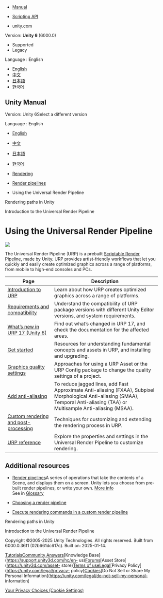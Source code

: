 [](https://docs.unity3d.com)

  * [Manual](../Manual/index.html)
  * [Scripting API](../ScriptReference/index.html)

  * [unity.com](https://unity.com/)

Version: **Unity 6** (6000.0)

  * Supported
  * Legacy

Language : English

  * [English](/Manual/universal-render-pipeline.html)
  * [中文](/cn/current/Manual/universal-render-pipeline.html)
  * [日本語](/ja/current/Manual/universal-render-pipeline.html)
  * [한국어](/kr/current/Manual/universal-render-pipeline.html)

[](https://docs.unity3d.com)

## Unity Manual

Version: Unity 6Select a different version

Language : English

  * [English](/Manual/universal-render-pipeline.html)
  * [中文](/cn/current/Manual/universal-render-pipeline.html)
  * [日本語](/ja/current/Manual/universal-render-pipeline.html)
  * [한국어](/kr/current/Manual/universal-render-pipeline.html)

  * [Rendering](rendering-and-post-processing.html)
  * [Render pipelines](render-pipelines.html)
  * Using the Universal Render Pipeline

[](rendering-paths-introduction.html)

Rendering paths in Unity

[](urp/urp-introduction.html)

Introduction to the Universal Render Pipeline

# Using the Universal Render Pipeline

![](../uploads/Main/urp-example.png)

The Universal Render Pipeline (URP) is a prebuilt [Scriptable Render
Pipeline](scriptable-render-pipeline-introduction.html), made by Unity. URP
provides artist-friendly workflows that let you quickly and easily create
optimized graphics across a range of platforms, from mobile to high-end
consoles and PCs.

**Page** | **Description**  
---|---  
[Introduction to URP](urp/urp-introduction.html) | Learn about how URP creates optimized graphics across a range of platforms.  
[Requirements and compatibility](urp/requirements.html) | Understand the compatibility of URP package versions with different Unity Editor versions, and system requirements.  
[What’s new in URP 17 (Unity 6)](urp/whats-new/urp-whats-new.html) | Find out what’s changed in URP 17, and check the documentation for the affected areas.  
[Get started](urp/introduction-landing.html) | Resources for understanding fundamental concepts and assets in URP, and installing and upgrading.  
[Graphics quality settings](urp/urp-quality-settings-landing.html) | Approaches for using a URP Asset or the URP Config package to change the quality settings of a project.  
[Add anti-aliasing](urp/anti-aliasing.html) | To reduce jagged lines, add Fast Approximate Anti-aliasing (FXAA), Subpixel Morphological Anti-aliasing (SMAA), Temporal Anti-aliasing (TAA) or Multisample Anti-aliasing (MSAA).  
[Custom rendering and post-processing](urp/customizing-urp.html) | Techniques for customizing and extending the rendering process in URP.  
[URP reference](urp/urp-reference-landing.html) | Explore the properties and settings in the Universal Render Pipeline to customize rendering.  
  
## Additional resources

  * [Render pipelines](render-pipelines.html)A series of operations that take the contents of a Scene, and displays them on a screen. Unity lets you choose from pre-built render pipelines, or write your own. [More info](render-pipelines.html)  
See in [Glossary](Glossary.html#Renderpipeline)

  * [Choosing a render pipeline](choose-a-render-pipeline-landing.html)
  * [Execute rendering commands in a custom render pipeline](https://docs.unity3d.com/Packages/com.unity.render-pipelines.core@17.0/manual/srp-using-scriptable-render-context.html)

[](rendering-paths-introduction.html)

Rendering paths in Unity

[](urp/urp-introduction.html)

Introduction to the Universal Render Pipeline

Copyright ©2005-2025 Unity Technologies. All rights reserved. Built from
6000.0.36f1 (02b661dc617c). Built on: 2025-01-14.

[Tutorials](https://learn.unity.com/)[Community
Answers](https://answers.unity3d.com)[Knowledge
Base](https://support.unity3d.com/hc/en-
us)[Forums](https://forum.unity3d.com)[Asset Store](https://unity3d.com/asset-
store)[Terms of
use](https://docs.unity3d.com/Manual/TermsOfUse.html)[Legal](https://unity.com/legal)[Privacy
Policy](https://unity.com/legal/privacy-
policy)[Cookies](https://unity.com/legal/cookie-policy)[Do Not Sell or Share
My Personal Information](https://unity.com/legal/do-not-sell-my-personal-
information)

[Your Privacy Choices (Cookie Settings)](javascript:void\(0\);)

